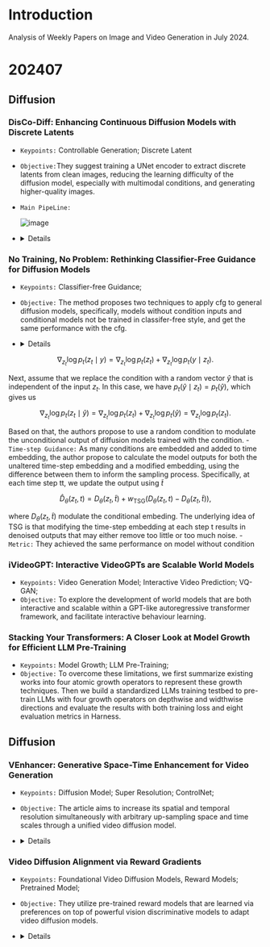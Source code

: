 # Introduction
Analysis of Weekly Papers on Image and Video Generation in July 2024.

# 202407

## Diffusion

### DisCo-Diff: Enhancing Continuous Diffusion Models with Discrete Latents
- `Keypoints:`  Controllable Generation; Discrete Latent
- `Objective:`They suggest training a UNet encoder to extract discrete latents from clean images, reducing the learning difficulty of the diffusion model, especially with multimodal conditions, and generating higher-quality images.

- `Main PipeLine:`

  
    ![image](https://github.com/user-attachments/assets/7c754699-0d5d-4e19-988c-c3f67696f3a4)
-   <details>
    <summary>Details</summary>

    - `Method:` The diffusion model learns to map multiple conditions to 2D images, which is challenging. The authors propose using a tokenizer and codebook as priors for generation. Training occurs in two stages: first, the tokenizer is trained with the diffusion UNet using ground truth images; second, an autoregressive model generates tokens from the codebook. During inference, tokens are sampled from the codebook and generated autoregressively. Those tokens will be input into the diffusion model to generate images as a condition.

</details>

### No Training, No Problem: Rethinking Classifier-Free Guidance for Diffusion Models
- `Keypoints:` Classifier-free Guidance;
- `Objective:` The method proposes two techniques to apply cfg to general diffusion models, specifically, models without condition inputs and conditional models not be trained in classifer-free style, and get the same performance with the cfg. 

-   <details>
    <summary>Details</summary>

    - `Method:` The author proposes two techniques. 
        - `Independent Condition Guidance: `
During the training process of classifier-free models, dropping conditions in a probability ratio is required. However, this increases the difficulty of learning. The authors propose to train the model with conditions throughout the process and use Independent Condition Guidance to obtain high-quality images similar to CFG. First, note that at each time step $t$, classifier-free guidance uses the conditional score $\nabla_{z_t} \log p_t(z_t \mid y)$ and the unconditional score $\nabla_{z_t} \log p_t(z_t)$ to guide the sampling process. Based on Bayes' theorem, we can write $p_t(z_t \mid y) = \frac{p_t(y \mid z_t)p_t(z_t)}{p_t(y)}$, which gives us

$$
\nabla_{z_t} \log p_t(z_t \mid y) = \nabla_{z_t} \log p_t(z_t) + \nabla_{z_t} \log p_t(y \mid z_t).
$$

Next, assume that we replace the condition with a random vector $\hat{y}$ that is independent of the input $z_t$. In this case, we have $p_t(\hat{y} \mid z_t) = p_t(\hat{y})$, which gives us

$$
\nabla_{z_t} \log p_t(z_t \mid \hat{y}) = \nabla_{z_t} \log p_t(z_t) + \nabla_{z_t} \log p_t(\hat{y}) = \nabla_{z_t} \log p_t(z_t).
$$

Based on that, the authors propose to use a random condition to modulate the unconditional output of diffusion models trained with the condition.
        - `Time-step Guidance:`
         As many conditions are embedded and added to time embedding, the author propose to calculate the model outputs for both the unaltered time-step embedding and a modified embedding, using the difference between them to inform the sampling process. Specifically, at each time step tt, we update the output using $\tilde{t}$
```math
\hat{D}_{\theta}(z_t, t) = D_{\theta}(z_t, \tilde{t}) + w_{\text{TSG}} \left( D_{\theta}(z_t, t) - D_{\theta}(z_t, \tilde{t}) \right),
```

  where $D_{\theta}(z_t, \tilde{t})$ modulate the conditional embeding. The underlying idea of TSG is that modifying the time-step embedding at each step t results in denoised outputs that may either remove too little or too much noise.
    - `Metric:` They achieved the same performance on model without condition
</details>


### iVideoGPT: Interactive VideoGPTs are Scalable World Models 

- `Keypoints:` Video Generation Model; Interactive Video Prediction; VQ-GAN;
- `Objective:` To explore the development of world models that are both interactive and scalable within a GPT-like autoregressive transformer framework, and facilitate interactive behaviour learning.


### Stacking Your Transformers: A Closer Look at Model Growth for Efficient LLM Pre-Training
- `Keypoints:` Model Growth;  LLM Pre-Training;
- `Objective:` To overcome these limitations, we first summarize existing works into four atomic growth operators to represent these growth techniques. Then we build a standardized LLMs training testbed to pre-train LLMs with four growth operators on depthwise and widthwise directions and evaluate the results with both training loss and eight evaluation metrics in Harness.


## Diffusion

### VEnhancer: Generative Space-Time Enhancement for Video Generation
- `Keypoints:` Diffusion Model; Super Resolution; ControlNet;
- `Objective:` The article aims to increase its spatial and temporal resolution simultaneously with arbitrary up-sampling space and time scales through a unified video diffusion model.

-   <details>
    <summary>Details</summary>

    - `Method:` The researchers train a video ControlNet based on a pretrained diffusion model, using different low-resolution and low-frame-rate videos as conditions. Besides, they inject the scale of spaitial and temporal inot the ControlNet.

    - `Metric:` They surpasses existing state-of-the-art video super-resolution and space-time super-resolution methods in enhancing AIgenerated videos. They help exisiting open-source state-of-theart text-to-video method, VideoCrafter-2, reaches the top one in video generation benchmark – VBench. Their disadvantage is that they cannot support ultra-high resolutions, such as 4K.

</details>

### Video Diffusion Alignment via Reward Gradients
- `Keypoints:` Foundational Video Diffusion Models, Reward Models; Pretrained Model;
- `Objective:` They utilize pre-trained reward models that are learned via preferences on top of powerful vision discriminative models to adapt video diffusion models.
-   <details>
    <summary>Details</summary>

    - `Method:` They presented VADER, which is a sample and compute efficient framework for fine-tuning pre-trained video diffusion models via reward gradients.

        - `Reward Models:` Image-Text Similarity Reward： Human Preference Reward Models (HPSv2 and  PickScore: input an image-text pair and predict human preference for the generated image); Video-Text Similarity Reward: Video Action Classification (VideoMAE, the whole video as input, reward is the probability predicted by the action classifier for the desired behavior); Image Generation Objective: Aesthetic Reward Model (LAION aesthetic predictor V2, aesthetic score from 1 to 10, where images rated as 10 are classified as art pieces.), Object Removal(YOLOS, reward is one minus the confidence score of the target object category); Video Generation Objective: ; Long-horizon consistent generation: Temporal Consistency via V-JEPA(self-supervised masked prediction objective, the reward is the negative of the masked autoencoding loss in the V-JEPA feature space).

        - `Reducing Memory Overhead:` Standard Tricks(LoRA, mixed precision, gradient checkpointing), Truncated Backprop(diffusion model for one timestep), and Subsampling Frames.

    - `Metric:` Sample and Computational Efficiency: reward queries and  GPU-hours; Generalization Ability: aesthetic score(T2V, I2V), HPSv2 Score(T2V), Class Accuracy; Human Evaluation: Fidelity, Text Align.
</details>
    
